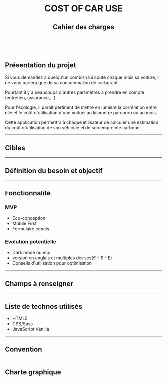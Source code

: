 <h1 align=center>COST OF CAR USE</h1>
<h2 align=center>Cahier des charges</h2>
<br>
<br>
<br>
<section>
    <h2>Présentation du projet</h2>
    <p>Si vous demandez à quelqu'un combien lui coute chaque mois sa voiture, il ne vous parlera que de sa consommation de carburant.</p>
    <p>Pourtant il y a beaucoups d'autres paramètres a prendre en compte (entretien, assurance,...).</p>
    <p>Pour l'écologie, il paraît pertinent de mettre en lumière la corrélation entre elle et le coût d'utilisation d'une voiture au kilomètre parcouru ou au mois.</p>
    <p>Cette application permettra à chaque utilisateur de calculer une estimation du coût d'utilisation de son véhicule et de son empreinte carbone.</p>
</section>
<hr>
<section>
    <h2>Cibles</h2>
</section>
<hr>
<section>
    <h2>Définition du besoin et objectif</h2>

</section>
<hr>
<section>
    <h2>Fonctionnalité</h2>
    <h3>MVP</h3>
    <ul>
        <li>Eco-conception</li>
        <li>Mobile First</li>
        <li>Formulaire concis</li>
    </ul>
    <h3>Evolution potentielle</h3>
    <ul>
        <li>Dark mode ou eco</li>
        <li>version en anglais et multiples devises(€ - $ - £)</li>
        <li>Conseils d'utilisation pour optimisation</li>
    </ul>
</section>
<hr>
<section>
    <h2>Champs à renseigner</h2>
</section>
<hr>
<section>
    <h2>Liste de technos utilisés</h2>
    <ul>
        <li>HTML5</li>
        <li>CSS/Sass</li>
        <li>JavaScript Vanilla</li>
    </ul>
</section>
<hr>
<section>
    <h2>Convention</h2>
</section>
<hr>
<section>
    <h2>Charte graphique</h2>
</section>